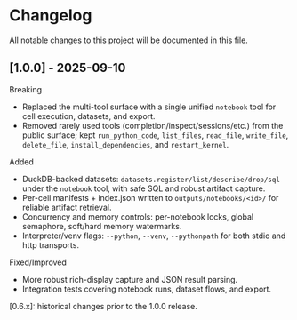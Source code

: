 # Changelog

All notable changes to this project will be documented in this file.

## [1.0.0] - 2025-09-10

Breaking
- Replaced the multi-tool surface with a single unified `notebook` tool for cell execution, datasets, and export.
- Removed rarely used tools (completion/inspect/sessions/etc.) from the public surface; kept `run_python_code`, `list_files`, `read_file`, `write_file`, `delete_file`, `install_dependencies`, and `restart_kernel`.

Added
- DuckDB-backed datasets: `datasets.register/list/describe/drop/sql` under the `notebook` tool, with safe SQL and robust artifact capture.
- Per-cell manifests + index.json written to `outputs/notebooks/<id>/` for reliable artifact retrieval.
- Concurrency and memory controls: per-notebook locks, global semaphore, soft/hard memory watermarks.
- Interpreter/venv flags: `--python`, `--venv`, `--pythonpath` for both stdio and http transports.

Fixed/Improved
- More robust rich-display capture and JSON result parsing.
- Integration tests covering notebook runs, dataset flows, and export.

[0.6.x]: historical changes prior to the 1.0.0 release.

